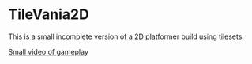 # TileVania2D

This is a small incomplete version of a 2D platformer build using tilesets.

[Small video of gameplay](https://drive.google.com/file/d/16rLuHJ0TN7NVwojb11oBYtEUb8BsjqEE/view?usp=share_link)
